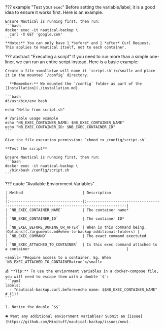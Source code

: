??? example "Test your `exec`"
    Before setting the variable/label, it is a good idea to ensure it works first. Here is an example.

    Ensure Nautical is running first, then run:
    ```bash
    docker exec -it nautical-backup \
      curl -X GET 'google.com'
    ```
    **Note:** You can only have 1 *before* and 1 *after* Curl Request. This applies to Nautical itself, not to each container.


??? abstract "Executing a script"
    If you need to run more than a simple one-liner, we can run an entire script instead.
    Here is a basic example:

    Create a file <small>(we will name it `script.sh`)</small> and place it in the mounted `/config` directory.

      **Remember:** We mounted the `/config` folder as part of the [Installation](./installation.md).
    
    ```bash
    #!/usr/bin/env bash

    echo "Hello from script.sh"

    # Variable usage example
    echo "NB_EXEC_CONTAINER_NAME: $NB_EXEC_CONTAINER_NAME" 
    echo "NB_EXEC_CONTAINER_ID: $NB_EXEC_CONTAINER_ID" 
    ```

    Give the file execution permission: `chmod +x /config/script.sh`

    **Test the script**

    Ensure Nautical is running first, then run:
    ```bash
    docker exec -it nautical-backup \
      /bin/bash /config/script.sh
    ```

??? quote "Available Enviornment Variables"

    | Method                           | Description                                                                             |
    |:---------------------------------|:----------------------------------------------------------------------------------------|
    | `NB_EXEC_CONTAINER_NAME`         | The container name*                                                                     |
    | `NB_EXEC_CONTAINER_ID`           | The contianer ID*                                                                       |
    | `NB_EXEC_BEFORE_DURING_OR_AFTER` | When is this command being. [Options](./arguments.md#when-to-backup-additional-folders) |
    | `NB_EXEC_COMMAND`                | The exact command exectuted                                                             |
    | `NB_EXEC_ATTACHED_TO_CONTAINER`  | Is this exec command attached to a container                                            |

    <small> *Require access to a container. Eg. When `NB_EXEC_ATTACHED_TO_CONTAINER=true`</small> 

    💰 **Tip:** To use the enviornment variables in a docker-compose file, you will need to escape them with a double `$`:
    ```yaml
    labels:
      - "nautical-backup.curl.before=echo name: $$NB_EXEC_CONTAINER_NAME" # (1)!
    ```

    1. Notice the double `$$`

    🛎️ Want any additional enviornment variables? Submit an [issue](https://github.com/Minituff/nautical-backup/issues/new).
